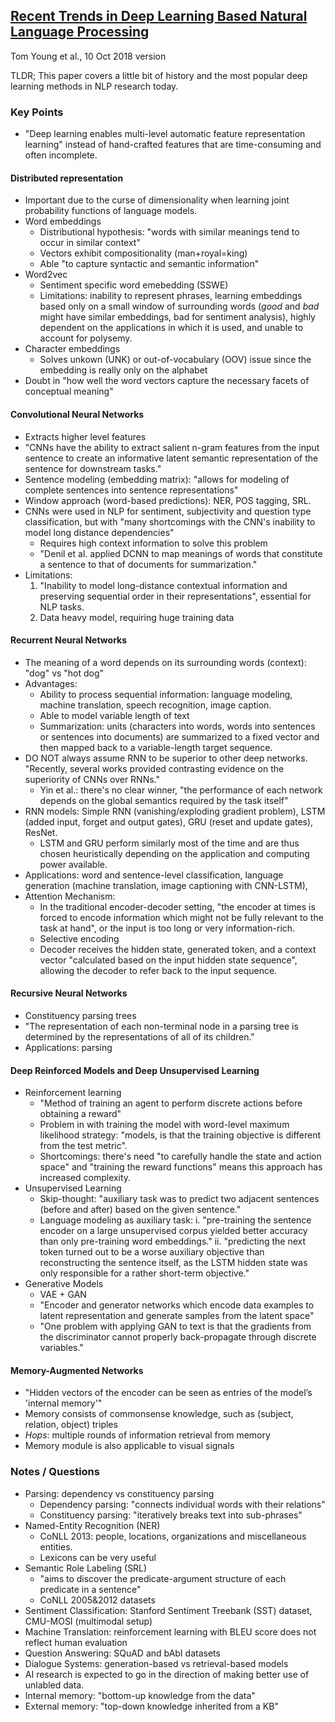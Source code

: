 ## [Recent Trends in Deep Learning Based Natural Language Processing](https://arxiv.org/abs/1708.02709)
Tom Young et al., 10 Oct 2018 version

TLDR; This paper covers a little bit of history and the most popular deep learning methods in NLP research today.

### Key Points
* "Deep learning enables multi-level automatic feature representation learning" instead of hand-crafted features that are time-consuming and often incomplete.

#### Distributed representation
* Important due to the curse of dimensionality when learning joint probability functions of language models.
* Word embeddings
    * Distributional hypothesis: "words with similar meanings tend to occur in similar context"
    * Vectors exhibit compositionality (man+royal=king)
    * Able "to capture syntactic and semantic information"
* Word2vec
    * Sentiment specific word emebedding (SSWE)
    * Limitations: inability to represent phrases, learning embeddings based only on a small window of surrounding words (*good* and *bad* might have similar embeddings, bad for sentiment analysis), highly dependent on the applications in which it is used, and unable to account for polysemy.
* Character embeddings
    * Solves unkown (UNK) or out-of-vocabulary (OOV) issue since the embedding is really only on the alphabet
* Doubt in "how well the word vectors capture the necessary facets of conceptual meaning"

#### Convolutional Neural Networks
* Extracts higher level features
* "CNNs have the ability to extract salient n-gram features from the input sentence to create an informative latent semantic representation of the sentence for downstream tasks."
* Sentence modeling (embedding matrix): "allows for modeling of complete sentences into sentence representations"
* Window approach (word-based predictions): NER, POS tagging, SRL. 
* CNNs were used in NLP for sentiment, subjectivity and question type classification, but with "many shortcomings with the CNN's inability to model long distance dependencies"
    * Requires high context information to solve this problem
    * "Denil et al. applied DCNN to map meanings of words that constitute a sentence to that of documents for summarization."
* Limitations:
    1. "Inability to model long-distance contextual information and preserving sequential order in their representations", essential for NLP tasks.
    2. Data heavy model, requiring huge training data
    
#### Recurrent Neural Networks
* The meaning of a word depends on its surrounding words (context): "dog" vs "hot dog"
* Advantages:
    * Ability to process sequential information: language modeling, machine translation, speech recognition, image caption.
    * Able to model variable length of text
    * Summarization: units (characters into words, words into sentences or sentences into documents) are summarized to a fixed vector and then mapped back to a variable-length target sequence.
* DO NOT always assume RNN to be superior to other deep networks. "Recently, several works provided contrasting evidence on the superiority of CNNs over RNNs."
    * Yin et al.: there's no clear winner, "the performance of each network depends on the global semantics required by the task itself"
* RNN models: Simple RNN (vanishing/exploding gradient problem), LSTM (added input, forget and output gates), GRU (reset and update gates), ResNet.
    * LSTM and GRU perform similarly most of the time and are thus chosen heuristically depending on the application and computing power available.
* Applications: word and sentence-level classification, language generation (machine translation, image captioning with CNN-LSTM), 
* Attention Mechanism:
    * In the traditional encoder-decoder setting, "the encoder at times is forced to encode information which might not be fully relevant to the task at hand", or the input is too long or very information-rich.
    * Selective encoding
    * Decoder receives the hidden state, generated token, and a context vector "calculated based on the input hidden state sequence", allowing the decoder to refer back to the input sequence. 
   
#### Recursive Neural Networks
* Constituency parsing trees
* "The representation of each non-terminal node in a parsing tree is determined by the representations of all of its children."
* Applications: parsing

#### Deep Reinforced Models and Deep Unsupervised Learning
* Reinforcement learning
    * "Method of training an agent to perform discrete actions before obtaining a reward"
    * Problem in with training the model with word-level maximum likelihood strategy: "models, is that the training objective is different from the test metric".
    * Shortcomings: there's need "to carefully handle the state and action space" and "training the reward functions" means this approach has increased complexity.
* Unsupervised Learning
    * Skip-thought: "auxiliary task was to predict two adjacent sentences (before and after) based on the given sentence."
    * Language modeling as auxiliary task:
        i. "pre-training the sentence encoder on a large unsupervised corpus yielded better accuracy than only pre-training word embeddings."
        ii. "predicting the next token turned out to be a worse auxiliary objective than reconstructing the sentence itself, as the LSTM hidden state was only responsible for a rather short-term objective."
* Generative Models
    * VAE + GAN
    * "Encoder and generator networks which encode data examples to latent representation and generate samples from the latent space"
    * "One problem with applying GAN to text is that the gradients from the discriminator cannot properly back-propagate through discrete variables."

#### Memory-Augmented Networks
* "Hidden vectors of the encoder can be seen as entries of the model’s 'internal memory'"
* Memory consists of commonsense knowledge, such as (subject, relation, object) triples
* *Hops*: multiple rounds of information retrieval from memory
* Memory module is also applicable to visual signals

### Notes / Questions
* Parsing: dependency vs constituency parsing
    * Dependency parsing: "connects individual words with their relations"
    * Constituency parsing: "iteratively breaks text into sub-phrases"
* Named-Entity Recognition (NER)
    * CoNLL 2013: people, locations, organizations and miscellaneous entities.
    * Lexicons can be very useful
* Semantic Role Labeling (SRL)
    * "aims to discover the predicate-argument structure of each predicate in a sentence"
    * CoNLL 2005&2012 datasets
* Sentiment Classification: Stanford Sentiment Treebank (SST) dataset, CMU-MOSI (multimodal setup)
* Machine Translation: reinforcement learning with BLEU score does not reflect human evaluation 
* Question Answering: SQuAD and bAbI datasets
* Dialogue Systems: generation-based vs retrieval-based models
* AI research is expected to go in the direction of making better use of unlabled data. 
* Internal memory: "bottom-up knowledge from the data"
* External memory: "top-down knowledge inherited from a KB"
